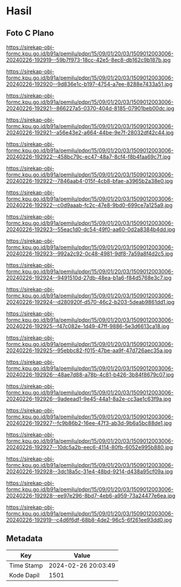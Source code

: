 # Hasil

## Foto C Plano

https://sirekap-obj-formc.kpu.go.id/b91a/pemilu/pdpr/15/09/01/20/03/1509012003006-20240226-192919--59b7f973-18cc-42e5-8ec8-db162c9b187b.jpg

https://sirekap-obj-formc.kpu.go.id/b91a/pemilu/pdpr/15/09/01/20/03/1509012003006-20240226-192920--9d836e1c-b197-4754-a7ee-8288e7433a51.jpg

https://sirekap-obj-formc.kpu.go.id/b91a/pemilu/pdpr/15/09/01/20/03/1509012003006-20240226-192921--866227a5-0370-404d-8185-07901beb00dc.jpg

https://sirekap-obj-formc.kpu.go.id/b91a/pemilu/pdpr/15/09/01/20/03/1509012003006-20240226-192921--a56e43e2-a664-44be-9e7f-28032df42c44.jpg

https://sirekap-obj-formc.kpu.go.id/b91a/pemilu/pdpr/15/09/01/20/03/1509012003006-20240226-192922--458bc79c-ec47-48a7-8cf4-f8b4faa69c7f.jpg

https://sirekap-obj-formc.kpu.go.id/b91a/pemilu/pdpr/15/09/01/20/03/1509012003006-20240226-192922--7846aab4-015f-4cb8-bfae-a3965b2a38e0.jpg

https://sirekap-obj-formc.kpu.go.id/b91a/pemilu/pdpr/15/09/01/20/03/1509012003006-20240226-192922--c0d9aaab-fc2c-47e8-9bd0-699ce7a125a9.jpg

https://sirekap-obj-formc.kpu.go.id/b91a/pemilu/pdpr/15/09/01/20/03/1509012003006-20240226-192923--55eac1d0-dc54-49f0-aa60-0d2a8384b4dd.jpg

https://sirekap-obj-formc.kpu.go.id/b91a/pemilu/pdpr/15/09/01/20/03/1509012003006-20240226-192923--992a2c92-0c48-4981-9df8-7a59a8f4d2c5.jpg

https://sirekap-obj-formc.kpu.go.id/b91a/pemilu/pdpr/15/09/01/20/03/1509012003006-20240226-192924--9491510d-27db-48ea-b1a6-f84d5768e3c7.jpg

https://sirekap-obj-formc.kpu.go.id/b91a/pemilu/pdpr/15/09/01/20/03/1509012003006-20240226-192924--d280920f-d570-46c2-b203-5deab9861dd1.jpg

https://sirekap-obj-formc.kpu.go.id/b91a/pemilu/pdpr/15/09/01/20/03/1509012003006-20240226-192925--f47c082e-1d49-47ff-9886-5e3d6613ca18.jpg

https://sirekap-obj-formc.kpu.go.id/b91a/pemilu/pdpr/15/09/01/20/03/1509012003006-20240226-192925--95ebbc82-f015-47be-aa9f-47d726aec35a.jpg

https://sirekap-obj-formc.kpu.go.id/b91a/pemilu/pdpr/15/09/01/20/03/1509012003006-20240226-192926--48ae7d88-a78b-4c81-b426-3b84f8679c07.jpg

https://sirekap-obj-formc.kpu.go.id/b91a/pemilu/pdpr/15/09/01/20/03/1509012003006-20240226-192926--9adeead1-9e45-44a1-8a2e-cc3ae1c63f9a.jpg

https://sirekap-obj-formc.kpu.go.id/b91a/pemilu/pdpr/15/09/01/20/03/1509012003006-20240226-192927--fc9b86b2-16ee-47f3-ab3d-9b6a5bc88de1.jpg

https://sirekap-obj-formc.kpu.go.id/b91a/pemilu/pdpr/15/09/01/20/03/1509012003006-20240226-192927--10dc5a2b-eec6-4114-80fb-6052e995b880.jpg

https://sirekap-obj-formc.kpu.go.id/b91a/pemilu/pdpr/15/09/01/20/03/1509012003006-20240226-192928--3dc18a5c-31e4-48bd-9214-d438a95cf09a.jpg

https://sirekap-obj-formc.kpu.go.id/b91a/pemilu/pdpr/15/09/01/20/03/1509012003006-20240226-192928--ee97e296-8bd7-4eb6-a959-73a24477e6ea.jpg

https://sirekap-obj-formc.kpu.go.id/b91a/pemilu/pdpr/15/09/01/20/03/1509012003006-20240226-192919--c4d6f6df-68b8-4de2-96c5-6f261ee93dd0.jpg


## Metadata

| Key        | Value               |
| ---------- | ------------------- |
| Time Stamp | 2024-02-26 20:03:49 |
| Kode Dapil | 1501                |



